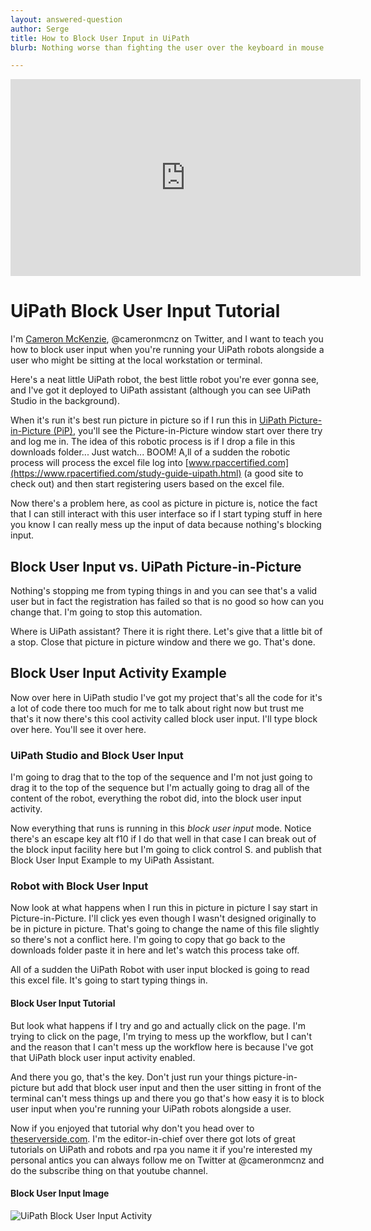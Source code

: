 ```yaml
---
layout: answered-question
author: Serge
title: How to Block User Input in UiPath
blurb: Nothing worse than fighting the user over the keyboard in mouse. Here's a 'how to use the UiPath Block User Input activity' example tutorial.

---
```


<div class="embed-responsive embed-responsive-16by9">
<iframe src="https://www.youtube.com/embed/rX80eKPdA28" allow="accelerometer; autoplay; clipboard-write; encrypted-media; gyroscope; picture-in-picture" allowfullscreen="" width="560" height="315" frameborder="0"></iframe>
</div>


# UiPath Block User Input Tutorial

I'm [Cameron McKenzie](https://www.mcnz.com/), @cameronmcnz on Twitter, and I want to teach you how to block user input when you're running your UiPath robots alongside a user who might be sitting at the local workstation or terminal.

 Here's a neat little UiPath robot, the best little robot you're ever gonna see, and I've got it deployed to UiPath assistant (although you can see UiPath Studio in the background). 
 
 When it's run it's best run picture in picture so if I run this in [UiPath Picture-in-Picture (PiP)](https://youtu.be/KOjVaJ7aPdA), you'll see the Picture-in-Picture window start over there try and log me in. The idea of this robotic process is if I drop a file in this downloads folder... Just watch... BOOM! A,ll of a sudden the robotic process will process the excel file log into [www.rpaccertified.com](https://www.rpacertified.com/study-guide-uipath.html) (a good site to check out) and then start registering users based on the excel file.

 Now there's a problem here, as cool as picture in picture is, notice the fact that I can still interact with this user interface so if I start typing stuff in here you know I can really mess up the input of data because nothing's blocking input. 
 
## Block User Input vs. UiPath Picture-in-Picture
 
 Nothing's stopping me from typing things in and you can see that's a valid user but in fact the registration has failed so that is no good so how can you change that. I'm going to stop this automation.

Where is UiPath assistant? There it is right there. Let's give that a little bit of a stop. Close that picture in picture window and there we go. That's done. 

## Block User Input Activity Example

Now over here in UiPath studio I've got my project that's all the code for it's a lot of code there too much for me to talk about right now but trust me that's it now there's this cool activity called block user input. I'll type block over here. You'll see it over here. 

### UiPath Studio and Block User Input

I'm going to drag that to the top of the sequence and I'm not just going to drag it to the top of the sequence but I'm actually going to drag all of the content of the robot, everything the robot did, into the block user input activity. 

Now everything that runs is running in this <em>block user input</em> mode. Notice there's an escape key alt f10 if I do that well in that case I can break out of the block input facility here but I'm going to click control S.  and publish that Block User Input Example to my UiPath Assistant.

### Robot with Block User Input

Now look at what happens when I run this in picture in picture I say start in Picture-in-Picture. I'll click yes even though I wasn't designed originally to be in picture in picture. That's going to change the name of this file slightly so there's not a conflict here. I'm going to copy that go back to the downloads folder paste it in here and let's watch this process take off.

All of a sudden the UiPath Robot with user input blocked is going to read this excel file. It's going to start typing things in. 

#### Block User Input Tutorial

But look what happens if I try and go and actually click on the page. I'm trying to click on the page, I'm trying to mess up the workflow, but I can't and the reason that I can't mess up the workflow here is because I've got that UiPath block user input activity enabled. 

And there you go, that's the key. Don't just run your things picture-in-picture but add that block user input and then the user sitting in front of the terminal can't mess things up and there you go that's how easy it is to block user input when you're running your UiPath robots alongside a user. 

Now if you enjoyed that tutorial why don't you head over to [theserverside.com](https://www.theserverside.com/blog/Coffee-Talk-Java-News-Stories-and-Opinions/Make-this-UiPath-Hello-World-example-the-first-project-in-your-RPA-journey). I'm the editor-in-chief over there got lots of great tutorials on UiPath and robots and rpa you name it if you're interested my personal antics you can always follow me on Twitter at @cameronmcnz and do the subscribe thing on that youtube channel.

#### Block User Input Image

<img src="https://files.readme.io/d9118e5-2020-02-18_16-44-44.png" alt="UiPath Block User Input Activity" class="img-fluid"/>
